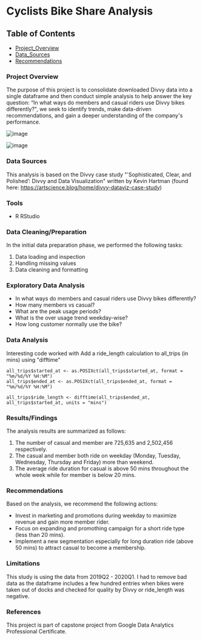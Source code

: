 # Cyclists Bike Share Analysis
## Table of Contents
- [Project_Overview](#project-overview)
- [Data_Sources](#data-sources)
- [Recommendations](#recommendations)
  
### Project Overview

The purpose of this project is to consolidate downloaded Divvy data into a single dataframe and then conduct simple analysis to help answer the key question: “In what ways do members and casual riders use Divvy bikes differently?", we seek to identify trends, make data-driven recommendations, and gain a deeper understanding of the company's performance.

![image](https://github.com/Kanokjann/Bikedata/assets/158488615/a1c67b3f-ff91-435e-a683-c6c520a24a6f)

![image](https://github.com/Kanokjann/Bikedata/assets/158488615/f53c4e11-0a9b-4d39-b647-ea6d5e8ba076)


### Data Sources

This analysis is based on the Divvy case study "'Sophisticated, Clear, and Polished’: Divvy and Data Visualization" written by Kevin Hartman (found here: https://artscience.blog/home/divvy-dataviz-case-study)

### Tools
- R RStudio

### Data Cleaning/Preparation
In the initial data preparation phase, we performed the following tasks:
1. Data loading and inspection
2. Handling missing values
3. Data cleaning and formatting

### Exploratory Data Analysis
- In what ways do members and casual riders use Divvy bikes differently?
- How many members vs casual?
- What are the peak usage periods?
- What is the over usage trend weekday-wise?
- How long customer normally use the bike?

### Data Analysis
Interesting code worked with
Add a ride_length calculation to all_trips (in mins) using "difftime"
```{r}
all_trips$started_at <- as.POSIXct(all_trips$started_at, format = "%m/%d/%Y %H:%M")
all_trips$ended_at <- as.POSIXct(all_trips$ended_at, format = "%m/%d/%Y %H:%M")

all_trips$ride_length <- difftime(all_trips$ended_at, all_trips$started_at, units = "mins")
```

### Results/Findings

The analysis results are summarized as follows:
1. The number of casual and member are 725,635 and 2,502,456 respectively.
2. The casual and member both ride on weekday (Monday, Tuesday, Wednesday, Thursday and Friday) more than weekend.
3. The average ride duration for casual is above 50 mins throughout the whole week while for member is below 20 mins.

### Recommendations

Based on the analysis, we recommend the following actions:
- Invest in marketing and promotions during weekday to maximize revenue and gain more member rider.
- Focus on expanding and promothing campaign for a short ride type (less than 20 mins).
- Implement a new segmentation especially for long duration ride (above 50 mins) to attract casual to become a membership.

### Limitations
This study is using the data from 2019Q2 - 2020Q1.
I had to remove bad data as the dataframe includes a few hundred entries when bikes were taken out of docks and checked for quality by Divvy or ride_length was negative.

### References
This project is part of capstone project from Google Data Analytics Professional Certificate.








